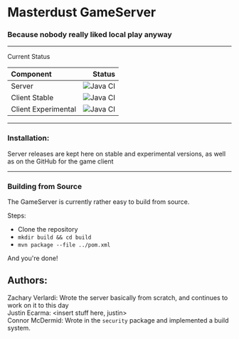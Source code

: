 # Masterdust GameServer
### Because nobody really liked local play anyway

***

Current Status

| Component | Status |  
|:----------|-------:|
| Server    |![Java CI](https://github.com/Masterdust12/GameServer/workflows/Java%20CI/badge.svg?branch=master)|
| Client Stable |![Java CI](https://github.com/Masterdust12/Game/workflows/Java%20CI/badge.svg?branch=master)|
| Client Experimental |![Java CI](https://github.com/Masterdust12/Game/workflows/Java%20CI/badge.svg?branch=temp)|

***
### Installation:
Server releases are kept here on stable and experimental versions, 
as well as on the GitHub for the game client

***
### Building from Source

The GameServer is currently rather easy to build from source.

Steps:
* Clone the repository
* `mkdir build && cd build`
* `mvn package --file ../pom.xml`

And you're done!

## Authors:
Zachary Verlardi: Wrote the server basically from scratch, and continues to work on it to this day  
Justin Ecarma: <insert stuff here, justin>  
Connor McDermid: Wrote in the `security` package and implemented a build system.